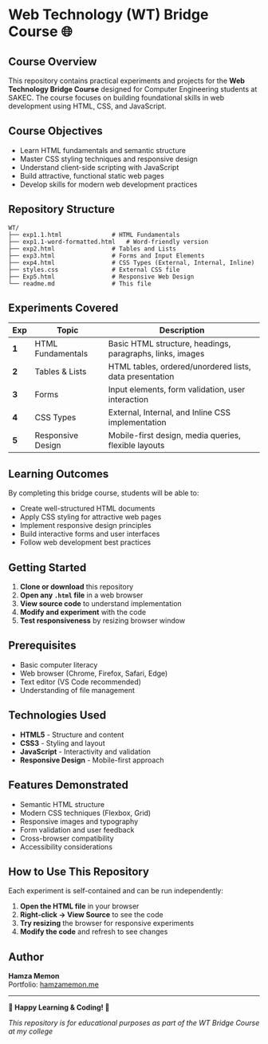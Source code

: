 # Web Technology (WT) Bridge Course 🌐


## Course Overview

This repository contains practical experiments and projects for the **Web Technology Bridge Course** designed for Computer Engineering students at SAKEC. The course focuses on building foundational skills in web development using HTML, CSS, and JavaScript.

## Course Objectives

- Learn HTML fundamentals and semantic structure
- Master CSS styling techniques and responsive design
- Understand client-side scripting with JavaScript
- Build attractive, functional static web pages
- Develop skills for modern web development practices

## Repository Structure

```
WT/
├── exp1.1.html              # HTML Fundamentals
├── exp1.1-word-formatted.html   # Word-friendly version
├── exp2.html                # Tables and Lists
├── exp3.html                # Forms and Input Elements
├── exp4.html                # CSS Types (External, Internal, Inline)
├── styles.css               # External CSS file
├── Exp5.html                # Responsive Web Design
└── readme.md                # This file
```

## Experiments Covered

| Exp | Topic | Description |
|-----|-------|-------------|
| **1** | HTML Fundamentals | Basic HTML structure, headings, paragraphs, links, images |
| **2** | Tables & Lists | HTML tables, ordered/unordered lists, data presentation |
| **3** | Forms | Input elements, form validation, user interaction |
| **4** | CSS Types | External, Internal, and Inline CSS implementation |
| **5** | Responsive Design | Mobile-first design, media queries, flexible layouts |

## Learning Outcomes

By completing this bridge course, students will be able to:

- Create well-structured HTML documents
- Apply CSS styling for attractive web pages
- Implement responsive design principles
- Build interactive forms and user interfaces
- Follow web development best practices

## Getting Started

1. **Clone or download** this repository
2. **Open any `.html` file** in a web browser
3. **View source code** to understand implementation
4. **Modify and experiment** with the code
5. **Test responsiveness** by resizing browser window

## Prerequisites

- Basic computer literacy
- Web browser (Chrome, Firefox, Safari, Edge)
- Text editor (VS Code recommended)
- Understanding of file management

## Technologies Used

- **HTML5** - Structure and content
- **CSS3** - Styling and layout  
- **JavaScript** - Interactivity and validation
- **Responsive Design** - Mobile-first approach

## Features Demonstrated

- Semantic HTML structure
- Modern CSS techniques (Flexbox, Grid)
- Responsive images and typography
- Form validation and user feedback
- Cross-browser compatibility
- Accessibility considerations

## How to Use This Repository

Each experiment is self-contained and can be run independently:

1. **Open the HTML file** in your browser
2. **Right-click → View Source** to see the code
3. **Try resizing** the browser for responsive experiments
4. **Modify the code** and refresh to see changes


## Author

**Hamza Memon**  
Portfolio: [hamzamemon.me](https://hamzamemon.me)  

---


**🌟 Happy Learning & Coding! 🌟**

*This repository is for educational purposes as part of the WT Bridge Course at my college*
